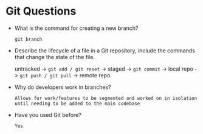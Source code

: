 # Git Questions

- What is the command for creating a new branch?

  `git branch`

- Describe the lifecycle of a file in a Git repository, include the commands that change the state of the file.

  untracked -> `git add / git reset` -> staged -> `git commit` -> local repo -> `git push / git pull` -> remote repo

- Why do developers work in branches?

  `Allows for work/features to be segmented and worked on in isolation until needing to be added to the main codebase`

- Have you used Git before?

  `Yes`
